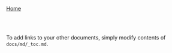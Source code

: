 [Home](/)
<!-- [Markdown Cheat Sheet](/docs/cheat-sheet)
[Code Features](/docs/code-features) -->

<br><br>

To add links to your other documents, simply
modify contents of `docs/md/_toc.md`.